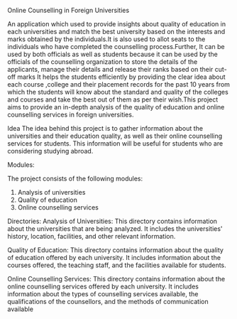 Online Counselling in Foreign Universities

An application which used to provide insights about quality of education in each universities and match the best university based on the interests and marks obtained  by the individuals.It is also used to allot seats to the individuals who have completed the counselling process.Further, It can be used by both officials as well as students because it can be used by the officials of the counselling organization to store the details of the applicants, manage their details and release their ranks based on their cut-off marks It helps the students efficiently by providing the clear idea about each course ,college and their placement records for the past 10 years from which the students will know about the standard and quality of the colleges and courses and take the best out of them as per their wish.This project aims to provide an in-depth analysis of the quality of education and online counselling services in foreign universities.

Idea
The idea behind this project is to gather information about the universities and their education quality, as well as their online counselling services for students. This information will be useful for students who are considering studying abroad.

Modules:

The project consists of the following modules:
1) Analysis of universities
2) Quality of education
3) Online counselling services

Directories:
Analysis of Universities:
This directory contains information about the universities that are being analyzed. It includes the universities' history, location, facilities, and other relevant information.

Quality of Education:
This directory contains information about the quality of education offered by each university. It includes information about the courses offered, the teaching staff, and the facilities available for students.

Online Counselling Services:
This directory contains information about the online counselling services offered by each university. It includes information about the types of counselling services available, the qualifications of the counsellors, and the methods of communication available
